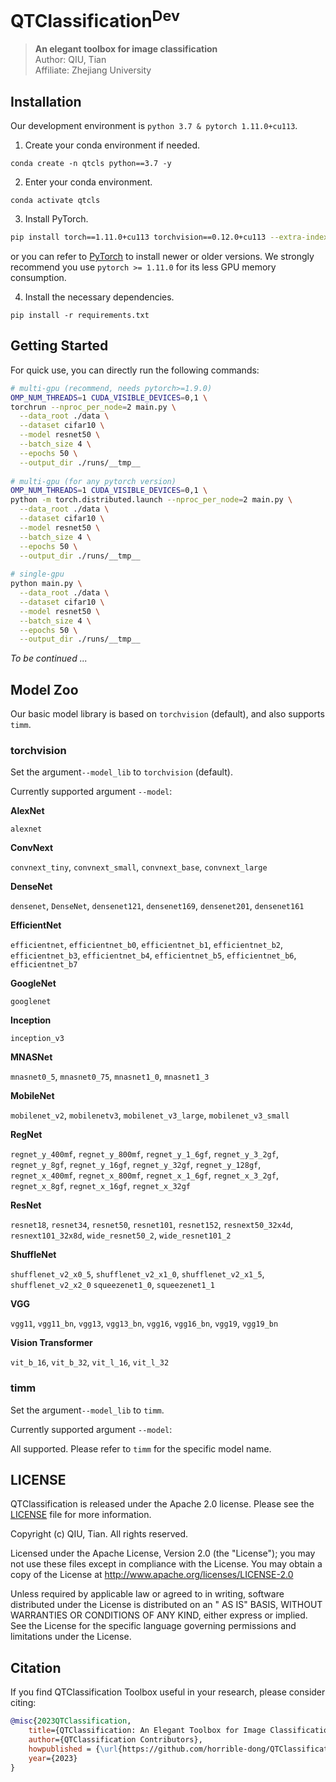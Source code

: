 QTClassification<sup>Dev</sup>
========

> **An elegant toolbox for image classification**   
> Author: QIU, Tian   
> Affiliate: Zhejiang University

## Installation

Our development environment is `python 3.7 & pytorch 1.11.0+cu113`.

1. Create your conda environment if needed.

```
conda create -n qtcls python==3.7 -y
```

2. Enter your conda environment.

```
conda activate qtcls
```

3. Install PyTorch.

```bash
pip install torch==1.11.0+cu113 torchvision==0.12.0+cu113 --extra-index-url https://download.pytorch.org/whl/cu113
```

or you can refer to [PyTorch](https://pytorch.org/) to install newer or older versions. We strongly recommend you
use `pytorch >= 1.11.0` for its less GPU memory consumption.

4. Install the necessary dependencies.

```
pip install -r requirements.txt
```

## Getting Started

For quick use, you can directly run the following commands:

```bash
# multi-gpu (recommend, needs pytorch>=1.9.0)
OMP_NUM_THREADS=1 CUDA_VISIBLE_DEVICES=0,1 \
torchrun --nproc_per_node=2 main.py \
  --data_root ./data \
  --dataset cifar10 \
  --model resnet50 \
  --batch_size 4 \
  --epochs 50 \
  --output_dir ./runs/__tmp__
  
# multi-gpu (for any pytorch version)
OMP_NUM_THREADS=1 CUDA_VISIBLE_DEVICES=0,1 \
python -m torch.distributed.launch --nproc_per_node=2 main.py \
  --data_root ./data \
  --dataset cifar10 \
  --model resnet50 \
  --batch_size 4 \
  --epochs 50 \
  --output_dir ./runs/__tmp__
  
# single-gpu
python main.py \
  --data_root ./data \
  --dataset cifar10 \
  --model resnet50 \
  --batch_size 4 \
  --epochs 50 \
  --output_dir ./runs/__tmp__
```

*To be continued ...*

## Model Zoo

Our basic model library is based on `torchvision` (default), and also supports `timm`.

### torchvision

Set the argument`--model_lib` to `torchvision` (default).

Currently supported argument `--model`:

**AlexNet**

`alexnet`

**ConvNext**

`convnext_tiny`, `convnext_small`, `convnext_base`, `convnext_large`

**DenseNet**

`densenet`, `DenseNet`, `densenet121`, `densenet169`, `densenet201`, `densenet161`

**EfficientNet**

`efficientnet`, `efficientnet_b0`, `efficientnet_b1`, `efficientnet_b2`, `efficientnet_b3`, `efficientnet_b4`, `efficientnet_b5`, `efficientnet_b6`, `efficientnet_b7`

**GoogleNet**

`googlenet`

**Inception**

`inception_v3`

**MNASNet**

`mnasnet0_5`, `mnasnet0_75`, `mnasnet1_0`, `mnasnet1_3`

**MobileNet**

`mobilenet_v2`, `mobilenetv3`, `mobilenet_v3_large`, `mobilenet_v3_small`

**RegNet**

`regnet_y_400mf`, `regnet_y_800mf`, `regnet_y_1_6gf`, `regnet_y_3_2gf`, `regnet_y_8gf`, `regnet_y_16gf`, `regnet_y_32gf`, `regnet_y_128gf`, `regnet_x_400mf`, `regnet_x_800mf`, `regnet_x_1_6gf`, `regnet_x_3_2gf`, `regnet_x_8gf`, `regnet_x_16gf`, `regnet_x_32gf`

**ResNet**

`resnet18`, `resnet34`, `resnet50`, `resnet101`, `resnet152`, `resnext50_32x4d`, `resnext101_32x8d`, `wide_resnet50_2`, `wide_resnet101_2`

**ShuffleNet**

`shufflenet_v2_x0_5`, `shufflenet_v2_x1_0`, `shufflenet_v2_x1_5`, `shufflenet_v2_x2_0` `squeezenet1_0`, `squeezenet1_1`

**VGG**

`vgg11`, `vgg11_bn`, `vgg13`, `vgg13_bn`, `vgg16`, `vgg16_bn`, `vgg19`, `vgg19_bn`

**Vision Transformer**

`vit_b_16`, `vit_b_32`, `vit_l_16`, `vit_l_32`

### timm

Set the argument`--model_lib` to `timm`.

Currently supported argument `--model`:

All supported. Please refer to `timm` for the specific model name.

## LICENSE

QTClassification is released under the Apache 2.0 license. Please see the [LICENSE](LICENSE) file for more information.

Copyright (c) QIU, Tian. All rights reserved.

Licensed under the Apache License, Version 2.0 (the "License"); you may not use these files except in compliance with
the License. You may obtain a copy of the License at http://www.apache.org/licenses/LICENSE-2.0

Unless required by applicable law or agreed to in writing, software distributed under the License is distributed on an "
AS IS" BASIS, WITHOUT WARRANTIES OR CONDITIONS OF ANY KIND, either express or implied. See the License for the specific
language governing permissions and limitations under the License.

## Citation

If you find QTClassification Toolbox useful in your research, please consider citing:

```bibtex
@misc{2023QTClassification,
    title={QTClassification: An Elegant Toolbox for Image Classification},
    author={QTClassification Contributors},
    howpublished = {\url{https://github.com/horrible-dong/QTClassification}},
    year={2023}
}
```

